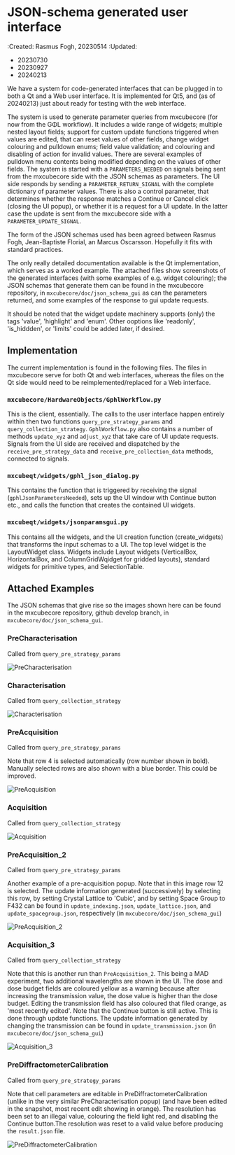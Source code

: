 # JSON-schema generated user interface

:Created: Rasmus Fogh, 20230514
:Updated:
  - 20230730
  - 20230927
  - 20240213

We have a system for code-generated interfaces that can be plugged in to both a Qt and a Web user interface. It is implemented for Qt5, and (as of 20240213) just about ready for testing with the web interface.

The system is used to generate parameter queries from mxcubecore (for now from the GΦL workflow). It includes a wide range of widgets; multiple nested layout fields; support for custom update functions triggered when values are edited, that can reset values of other fields, change widget colouring and pulldown enums; field value validation; and colouring and disabling of action for invalid values. There are several examples of pulldown menu contents being modified depending on the values of other fields. The system is started with a `PARAMETERS_NEEDED` on signals being sent from the mxcubecore side with the JSON schemas as parameters. The UI side responds by sending a `PARAMETER_RETURN_SIGNAL` with the complete dictionary of parameter values. There is also a control parameter, that determines whether the response matches a Continue or Cancel click (closing the UI popup), or whether it is a request for a UI update. In the latter case the update is sent from the mxcubecore side with a `PARAMETER_UPDATE_SIGNAL`.

The form of the JSON schemas used has been agreed between Rasmus Fogh, Jean-Baptiste Florial, an Marcus Oscarsson. Hopefully it fits with standard practices.

The only really detailed documentation available is the Qt implementation, which serves as a worked example. The attached files show screenshots of the generated interfaces (with some examples of e.g. widget colouring); the JSON schemas that generate them can be found in the mxcubecore repository, in `mxcubecore/doc/json_schema_gui` as can the parameters returned, and some examples of the response to gui update requests.

It should be noted that the widget update machinery supports (only) the tags 'value', 'highlight' and 'enum'. Other ooptions like 'readonly', 'is_hiddden', or 'limits' could be added later, if desired.


## Implementation

The current implementation is found in the following files. The files in mxcubecore serve for both Qt and web interfaces, whereas the files on the Qt side would need to be reimplemented/replaced for a Web interface.


### `mxcubecore/HardwareObjects/GphlWorkflow.py`

This is the client, essentially. The calls to the user interface happen entirely within then two functions `query_pre_strategy_params` and `query_collection_strategy`. `GphlWorkflow.py` also contains a number of methods `update_xyz` and `adjust_xyz` that take care of UI update requests. Signals from the UI side are received and dispatched by the `receive_pre_strategy_data` and `receive_pre_collection_data` methods, connected to signals.


### `mxcubeqt/widgets/gphl_json_dialog.py`

This contains the function that is triggered by receiving the signal (`gphlJsonParametersNeeded`), sets up the UI window with Continue button etc., and calls the function that creates the contained UI widgets.


### `mxcubeqt/widgets/jsonparamsgui.py`

This contains all the widgets, and the UI creation function (create_widgets) that transforms the input schemas to a UI. The top level widget is the LayoutWidget class. Widgets include Layout widgets (VerticalBox, HorizontalBox, and ColumnGridWqidget for gridded layouts), standard widgets for primitive types, and SelectionTable.


## Attached Examples

The JSON schemas that give rise so the images shown here can be found in the mxcubecore repository, github develop branch, in `mxcubecore/doc/json_schema_gui`.


### PreCharacterisation

Called from `query_pre_strategy_params`

![PreCharacterisation](/assets/pre-characterisation.jpeg)


### Characterisation

Called from `query_collection_strategy`

![Characterisation](/assets/characterisation.jpeg)


### PreAcquisition

Called from `query_pre_strategy_params`

Note that row 4 is selected automatically (row number shown in bold). Manually selected rows are also shown with a blue border. This could be improved.

![PreAcquisition](/assets/pre-acquisition.jpeg)


### Acquisition

Called from `query_collection_strategy`

![Acquisition](/assets/acquisition.jpeg)


### PreAcquisition_2

Called from `query_pre_strategy_params`

Another example of a pre-acquisition popup. Note that in this image row 12 is selected. The update information generated (successively) by selecting this row, by setting Crystal Lattice to 'Cubic', and by setting Space Group to F432 can be found in `update_indexing.json`, `update_lattice.json`, and `update_spacegroup.json`, respectively (in `mxcubecore/doc/json_schema_gui`)

![PreAcquisition_2](/assets/pre-acquisition-2.jpeg)


### Acquisition_3

Called from `query_collection_strategy`

Note that this is another run than `PreAcquisition_2`. This being a MAD experiment, two additional wavelengths are shown in the UI.
The dose and dose budget fields are coloured yellow as a warning because after increasing the transmission value, the dose value is higher than the dose budget. Editing the transmission field has also coloured that filed orange, as 'most recently edited'. Note that the Continue button is still active. This is done through update functions. The update information generated by changing the transmission can be found in `update_transmission.json` (in `mxcubecore/doc/json_schema_gui`)

![Acquisition_3](/assets/acquisition-3.jpeg)


### PreDiffractometerCalibration

Called from `query_pre_strategy_params`

Note that cell parameters are editable in PreDiffractometerCalibration (unlike in the very similar PreCharacterisation popup) (and have been edited in the snapshot, most recent edit showing in orange). The resolution has been set to an illegal value, colouring the field light red, and disabling the Continue button.The resolution was reset to a valid value before producing the `result.json` file.

![PreDiffractometerCalibration](/assets/pre-diffractometer-calibration.jpeg)
